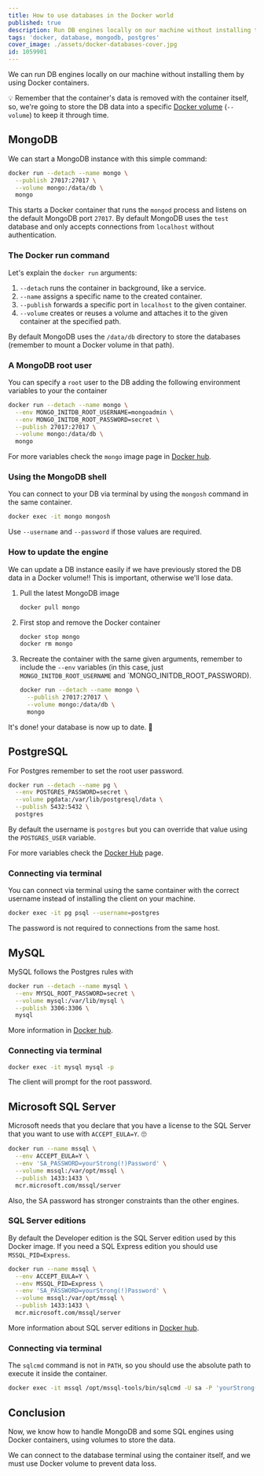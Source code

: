 ```yaml
---
title: How to use databases in the Docker world
published: true
description: Run DB engines locally on our machine without installing them by using Docker containers.
tags: 'docker, database, mongodb, postgres'
cover_image: ./assets/docker-databases-cover.jpg
id: 1059901
---
```


We can run DB engines locally on our machine without installing them by using Docker containers.

💡 Remember that the container's data is removed with the container itself, so, we're going to store the DB data into a specific [Docker volume](https://docs.docker.com/storage/volumes/) (`--volume`) to keep it through time.

## MongoDB

We can start a MongoDB instance with this simple command:

```bash
docker run --detach --name mongo \
  --publish 27017:27017 \
  --volume mongo:/data/db \
  mongo
```

This starts a Docker container that runs the `mongod` process and listens on the default MongoDB port `27017`. By default MongoDB uses the `test` database and only accepts connections from `localhost` without authentication.

### The Docker run command

Let's explain the `docker run` arguments:

1. `--detach` runs the container in background, like a service.
2. `--name` assigns a specific name to the created container.
3. `--publish` forwards a specific port in `localhost` to the given container.
4. `--volume` creates or reuses a volume and attaches it to the given container at the specified path.

By default MongoDB uses the `/data/db` directory to store the databases (remember to mount a Docker volume in that path).

### A MongoDB root user

You can specify a `root` user to the DB adding the following environment variables to your the container

```bash
docker run --detach --name mongo \
  --env MONGO_INITDB_ROOT_USERNAME=mongoadmin \
  --env MONGO_INITDB_ROOT_PASSWORD=secret \
  --publish 27017:27017 \
  --volume mongo:/data/db \
  mongo
```

For more variables check the `mongo` image page in [Docker hub](https://hub.docker.com/_/mongo).

### Using the MongoDB shell

You can connect to your DB via terminal by using the `mongosh` command in the same container.

```bash
docker exec -it mongo mongosh
```

Use `--username` and `--password` if those values are required.

### How to update the engine

We can update a DB instance easily if we have previously stored the DB data in a Docker volume‼️ This is important, otherwise we'll lose data.

1. Pull the latest MongoDB image

    ```bash
    docker pull mongo
    ```

1. First stop and remove the Docker container

    ```bash
    docker stop mongo
    docker rm mongo
    ```

1. Recreate the container with the same given arguments, remember to include the `--env` variables (in this case, just `MONGO_INITDB_ROOT_USERNAME` and `MONGO_INITDB_ROOT_PASSWORD).

    ```bash
    docker run --detach --name mongo \
      --publish 27017:27017 \
      --volume mongo:/data/db \
      mongo
    ```

It's done! your database is now up to date. 🙌

## PostgreSQL

For Postgres remember to set the root user password.

```bash
docker run --detach --name pg \
  --env POSTGRES_PASSWORD=secret \
  --volume pgdata:/var/lib/postgresql/data \
  --publish 5432:5432 \
  postgres
```

By default the username is `postgres` but you can override that value using the `POSTGRES_USER` variable.

For more variables check the [Docker Hub](https://hub.docker.com/_/postgres) page.

### Connecting via terminal

You can connect via terminal using the same container with the correct username instead of installing the client on your machine.

```bash
docker exec -it pg psql --username=postgres
```

The password is not required to connections from the same host.

## MySQL

MySQL follows the Postgres rules with

```bash
docker run --detach --name mysql \
  --env MYSQL_ROOT_PASSWORD=secret \
  --volume mysql:/var/lib/mysql \
  --publish 3306:3306 \
  mysql
```

More information in [Docker hub](https://hub.docker.com/_/mysql).

### Connecting via terminal

```bash
docker exec -it mysql mysql -p
```

The client will prompt for the root password.

## Microsoft SQL Server

Microsoft needs that you declare that you have a license to the SQL Server that you want to use with `ACCEPT_EULA=Y`. 🙄

```bash
docker run --name mssql \
  --env ACCEPT_EULA=Y \
  --env 'SA_PASSWORD=yourStrong(!)Password' \
  --volume mssql:/var/opt/mssql \
  --publish 1433:1433 \
  mcr.microsoft.com/mssql/server
```

Also, the SA password has stronger constraints than the other engines.

### SQL Server editions

By default the Developer edition is the SQL Server edition used by this Docker image. If you need a SQL Express edition you should use `MSSQL_PID=Express`.

```bash
docker run --name mssql \
  --env ACCEPT_EULA=Y \
  --env MSSQL_PID=Express \
  --env 'SA_PASSWORD=yourStrong(!)Password' \
  --volume mssql:/var/opt/mssql \
  --publish 1433:1433 \
  mcr.microsoft.com/mssql/server
```

More information about SQL server editions in [Docker hub](https://hub.docker.com/_/microsoft-mssql-server).

### Connecting via terminal

The `sqlcmd` command is not in `PATH`, so you should use the absolute path to execute it inside the container.

```bash
docker exec -it mssql /opt/mssql-tools/bin/sqlcmd -U sa -P 'yourStrong(!)Password'
```

## Conclusion

Now, we know how to handle MongoDB and some SQL engines using Docker containers, using volumes to store the data.

We can connect to the database terminal using the container itself, and we must use Docker volume to prevent data loss.
